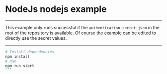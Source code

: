 # NodeJs nodejs example

---

This example only runs successful if the `authentication.secret.json` in the root of the repository is available.
Of course the example can be edited to directly use the secret values.

---

````sh
# Install dependencies
npm install
# Run
npm run start
```
````
